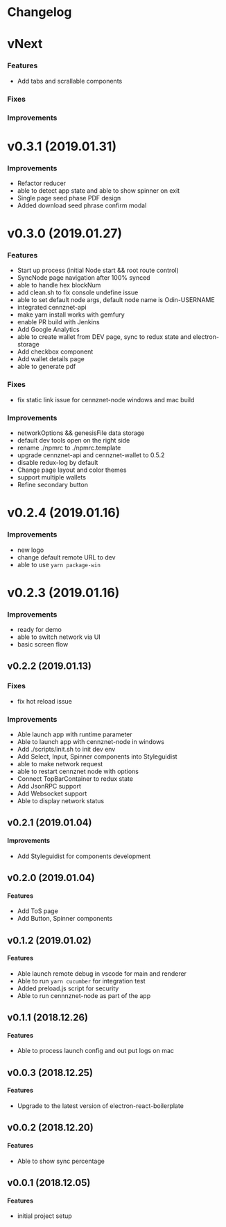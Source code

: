 # Changelog

# vNext

### Features

- Add tabs and scrallable components

### Fixes

### Improvements

# v0.3.1 (2019.01.31)

### Improvements

- Refactor reducer
- able to detect app state and able to show spinner on exit
- Single page seed phase PDF design
- Added download seed phrase confirm modal

# v0.3.0 (2019.01.27)

### Features

- Start up process
  (initial Node start && root route control)
- SyncNode page navigation after 100% synced
- able to handle hex blockNum
- add clean.sh to fix console undefine issue
- able to set default node args, default node name is Odin-USERNAME
- integrated cennznet-api
- make yarn install works with gemfury
- enable PR build with Jenkins
- Add Google Analytics
- able to create wallet from DEV page, sync to redux state and electron-storage
- Add checkbox component
- Add wallet details page
- able to generate pdf

### Fixes

- fix static link issue for cennznet-node windows and mac build

### Improvements

- networkOptions && genesisFile data storage
- default dev tools open on the right side
- rename ./npmrc to ./npmrc.template
- upgrade cennznet-api and cennznet-wallet to 0.5.2
- disable redux-log by default
- Change page layout and color themes
- support multiple wallets
- Refine secondary button

# v0.2.4 (2019.01.16)

### Improvements

- new logo
- change default remote URL to dev
- able to use `yarn package-win`

# v0.2.3 (2019.01.16)

### Improvements

- ready for demo
- able to switch network via UI
- basic screen flow

## v0.2.2 (2019.01.13)

### Fixes

- fix hot reload issue

### Improvements

- Able launch app with runtime parameter
- Able to launch app with cennznet-node in windows
- Add ./scripts/init.sh to init dev env
- Add Select, Input, Spinner components into Styleguidist
- able to make network request
- able to restart cennznet node with options
- Connect TopBarContainer to redux state
- Add JsonRPC support
- Add Websocket support
- Able to display network status

## v0.2.1 (2019.01.04)

#### Improvements

- Add Styleguidist for components development

## v0.2.0 (2019.01.04)

#### Features

- Add ToS page
- Add Button, Spinner components

## v0.1.2 (2019.01.02)

#### Features

- Able launch remote debug in vscode for main and renderer
- Able to run `yarn cucumber` for integration test
- Added preload.js script for security
- Able to run cennnznet-node as part of the app

## v0.1.1 (2018.12.26)

#### Features

- Able to process launch config and out put logs on mac

## v0.0.3 (2018.12.25)

#### Features

- Upgrade to the latest version of electron-react-boilerplate

## v0.0.2 (2018.12.20)

#### Features

- Able to show sync percentage

## v0.0.1 (2018.12.05)

#### Features

- initial project setup
